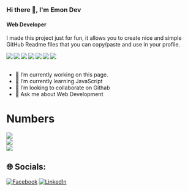 ### Hi there 👋, I'm Emon Dev
#### Web Developer

I made this project just for fun, it allows you to create nice and simple GitHub Readme files that you can copy/paste and use in your profile.

<img align="left" src="https://img.shields.io/badge/node.js-%2343853D.svg?style=for-the-badge&logo=node-dot-js&logoColor=white"/>
<img align="left" src="https://img.shields.io/badge/javascript-%23323330.svg?style=for-the-badge&logo=javascript&logoColor=%23F7DF1E"/>
<img align="left" src="https://img.shields.io/badge/react-%2320232a.svg?style=for-the-badge&logo=react&logoColor=%2361DAFB"/>
<img align="left" src ="https://img.shields.io/badge/MongoDB-%234ea94b.svg?style=for-the-badge&logo=mongodb&logoColor=white"/>
<img align="left" src="https://img.shields.io/badge/tailwindcss-%2338B2AC.svg?style=for-the-badge&logo=tailwind-css&logoColor=white"/>



<img align="left" src="https://img.shields.io/badge/css3-%231572B6.svg?style=for-the-badge&logo=css3&logoColor=white"/>
<img align="left" src="https://img.shields.io/badge/html5-%23E34F26.svg?style=for-the-badge&logo=html5&logoColor=white"/>



<br></br>
- 🔭 I’m currently working on this page. 
- 🌱 I’m currently learning JavaScript 
- 👯 I’m looking to collaborate on Githab 
- 💬 Ask me about Web Development


<h1>Numbers</h1>

  

![](https://github-readme-stats.vercel.app/api?username=EmonDev180&theme=radical&hide_border=true&include_all_commits=false&count_private=true)<br/>
![](https://github-readme-streak-stats.herokuapp.com/?user=EmonDev180&theme=radical&hide_border=true)<br/>
![](https://github-readme-stats.vercel.app/api/top-langs/?username=EmonDev180&theme=radical&hide_border=true&include_all_commits=false&count_private=true&layout=compact)


## 🌐 Socials:
[![Facebook](https://img.shields.io/badge/Facebook-%231877F2.svg?logo=Facebook&logoColor=white)](https://facebook.com/https://www.facebook.com/emon.deb.9638) [![LinkedIn](https://img.shields.io/badge/LinkedIn-%230077B5.svg?logo=linkedin&logoColor=white)](www.linkedin.com/in/emon-dev-8b53412b5)




